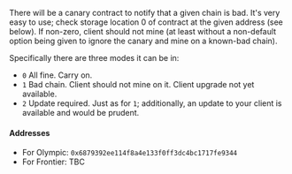 There will be a canary contract to notify that a given chain is bad. It's very easy to use; check storage location 0 of contract at the given address (see below). If non-zero, client should not mine (at least without a non-default option being given to ignore the canary and mine on a known-bad chain).

Specifically there are three modes it can be in:

- `0` All fine. Carry on.
- `1` Bad chain. Client should not mine on it. Client upgrade not yet available.
- `2` Update required. Just as for `1`; additionally, an update to your client is available and would be prudent.

#### Addresses

- For Olympic: `0x6879392ee114f8a4e133f0ff3dc4bc1717fe9344`
- For Frontier: TBC
